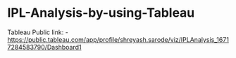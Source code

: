 # IPL-Analysis-by-using-Tableau
Tableau Public link: - https://public.tableau.com/app/profile/shreyash.sarode/viz/IPLAnalysis_16717284583790/Dashboard1
